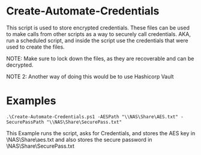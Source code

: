 # Create-Automate-Credentials
This script is used to store encrypted credentials.  These files can be used to make calls from other scripts as a way to securely call credentials.  AKA, run a scheduled script, and inside the script use the credentials that were used to create the files.

NOTE: Make sure to lock down the files, as they are recoverable and can be decrypted.

NOTE 2: Another way of doing this would be to use Hashicorp Vault


# Examples
```
.\Create-Automate-Credentials.ps1 -AESPath "\\NAS\Share\AES.txt" -SecurePassPath "\\NAS\Share\SecurePass.txt"
```
This Example runs the script, asks for Credentials, and stores the AES key in \\NAS\Share\aes.txt and also stores the secure password in \\NAS\Share\SecurePass.txt
